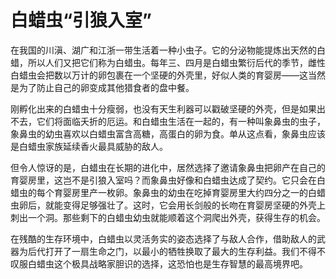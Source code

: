 # 白蜡虫“引狼入室”

在我国的川滇、湖广和江浙一带生活着一种小虫子。它的分泌物能提炼出天然的白蜡，所以人们又把它们称为白蜡虫。每年三、四月是白蜡虫繁衍后代的季节，雌性白蜡虫会把数以万计的卵包裹在一个坚硬的外壳里，好似人类的育婴房——这当然是为了防止自己的卵变成其他猎食者的盘中餐。 

刚孵化出来的白蜡虫十分瘦弱，也没有天生利器可以戳破坚硬的外壳，但是如果出不去，它们将面临夭折的厄运。和白蜡虫生活在一起的，有一种叫象鼻虫的虫子，象鼻虫的幼虫喜欢以白蜡虫富含高糖，高蛋白的卵为食。单从这点看，象鼻虫应该是白蜡虫家族延续香火最具威胁的敌人。 

但令人惊讶的是，白蜡虫在长期的进化中，居然选择了邀请象鼻虫把卵产在自己的育婴房里，这岂不是引狼入室吗？而象鼻虫好像和白蜡虫达成了契约。它只会在白蜡虫的每个育婴房里产一枚卵。象鼻虫的幼虫在吃掉育婴房里大约四分之一的白蜡虫卵后，就能变得足够强壮了。这时，它会用长剑般的长吻在育婴房坚硬的外壳上刺出一个洞。那些剩下的白蜡虫幼虫就能顺着这个洞爬出外壳，获得生存的机会。 

在残酷的生存环境中，白蜡虫以灵活务实的姿态选择了与敌人合作，借助敌人的武器为后代打开了一扇生命之门，以最小的牺牲换取了最大的生存利益。我们不得不叹服白蜡虫这个极具战略家胆识的选择，这恐怕也是生存智慧的最高境界吧。